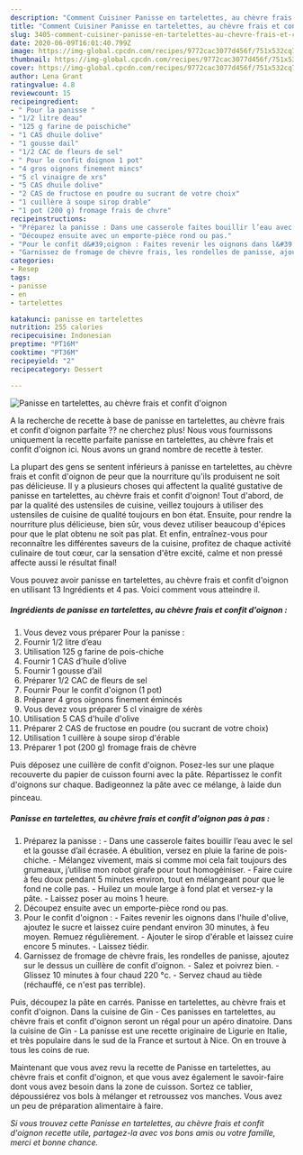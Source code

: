 ```yaml
---
description: "Comment Cuisiner Panisse en tartelettes, au chèvre frais et confit d&amp;#39;oignon"
title: "Comment Cuisiner Panisse en tartelettes, au chèvre frais et confit d&amp;#39;oignon"
slug: 3405-comment-cuisiner-panisse-en-tartelettes-au-chevre-frais-et-confit-d-and-39-oignon
date: 2020-06-09T16:01:40.799Z
image: https://img-global.cpcdn.com/recipes/9772cac3077d456f/751x532cq70/panisse-en-tartelettes-au-chevre-frais-et-confit-doignon-photo-principale-de-la-recette.jpg
thumbnail: https://img-global.cpcdn.com/recipes/9772cac3077d456f/751x532cq70/panisse-en-tartelettes-au-chevre-frais-et-confit-doignon-photo-principale-de-la-recette.jpg
cover: https://img-global.cpcdn.com/recipes/9772cac3077d456f/751x532cq70/panisse-en-tartelettes-au-chevre-frais-et-confit-doignon-photo-principale-de-la-recette.jpg
author: Lena Grant
ratingvalue: 4.8
reviewcount: 15
recipeingredient:
- " Pour la panisse "
- "1/2 litre deau"
- "125 g farine de poischiche"
- "1 CAS dhuile dolive"
- "1 gousse dail"
- "1/2 CAC de fleurs de sel"
- " Pour le confit doignon 1 pot"
- "4 gros oignons finement mincs"
- "5 cl vinaigre de xrs"
- "5 CAS dhuile dolive"
- "2 CAS de fructose en poudre ou sucrant de votre choix"
- "1 cuillère à soupe sirop drable"
- "1 pot (200 g) fromage frais de chvre"
recipeinstructions:
- "Préparez la panisse : Dans une casserole faites bouillir l’eau avec le sel et la gousse d’ail écrasée. A ébulition, versez en pluie la farine de pois-chiche. Mélangez vivement, mais si comme moi cela fait toujours des grumeaux, j’utilise mon robot girafe pour tout homogéiniser. Faire cuire à feu doux pendant 5 minutes environ, tout en mélangeant pour que le fond ne colle pas. Huilez un moule large à fond plat et versez-y la pâte. Laissez poser au moins 1 heure."
- "Découpez ensuite avec un emporte-pièce rond ou pas."
- "Pour le confit d&#39;oignon : Faites revenir les oignons dans l&#39;huile d&#39;olive, ajoutez le sucre et laissez cuire pendant environ 30 minutes, à feu moyen. Remuez régulièrement. Ajouter le sirop d&#39;érable et laissez cuire encore 5 minutes. Laissez tiédir."
- "Garnissez de fromage de chèvre frais, les rondelles de panisse, ajoutez sur le dessus un cuillère de confit d&#39;oignon. Salez et poivrez bien. Glissez 10 minutes à four chaud 220 °c. Servez chaud au tiède (réchauffé, ce n&#39;est pas terrible)."
categories:
- Resep
tags:
- panisse
- en
- tartelettes

katakunci: panisse en tartelettes 
nutrition: 255 calories
recipecuisine: Indonesian
preptime: "PT16M"
cooktime: "PT36M"
recipeyield: "2"
recipecategory: Dessert

---
```



![Panisse en tartelettes, au chèvre frais et confit d&#39;oignon](https://img-global.cpcdn.com/recipes/9772cac3077d456f/751x532cq70/panisse-en-tartelettes-au-chevre-frais-et-confit-doignon-photo-principale-de-la-recette.jpg)

A la recherche de recette à base de panisse en tartelettes, au chèvre frais et confit d&#39;oignon parfaite ?? ne cherchez plus! Nous vous fournissons uniquement la recette parfaite panisse en tartelettes, au chèvre frais et confit d&#39;oignon ici. Nous avons un grand nombre de recette à tester.

La plupart des gens se sentent inférieurs à panisse en tartelettes, au chèvre frais et confit d&#39;oignon de peur que la nourriture qu'ils produisent ne soit pas délicieuse. Il y a plusieurs choses qui affectent la qualité gustative de panisse en tartelettes, au chèvre frais et confit d&#39;oignon! Tout d'abord, de par la qualité des ustensiles de cuisine, veillez toujours à utiliser des ustensiles de cuisine de qualité toujours en bon état. Ensuite, pour rendre la nourriture plus délicieuse, bien sûr, vous devez utiliser beaucoup d'épices pour que le plat obtenu ne soit pas plat. Et enfin, entraînez-vous pour reconnaître les différentes saveurs de la cuisine, profitez de chaque activité culinaire de tout cœur, car la sensation d'être excité, calme et non pressé affecte aussi le résultat final!

<!--inarticleads1-->

Vous pouvez avoir panisse en tartelettes, au chèvre frais et confit d&#39;oignon en utilisant 13 Ingrédients et 4 pas. Voici comment vous atteindre il.

##### Ingrédients de panisse en tartelettes, au chèvre frais et confit d&#39;oignon :

1. Vous devez vous préparer  Pour la panisse :
1. Fournir 1/2 litre d’eau
1. Utilisation 125 g farine de pois-chiche
1. Fournir 1 CAS d’huile d’olive
1. Fournir 1 gousse d’ail
1. Préparer 1/2 CAC de fleurs de sel
1. Fournir  Pour le confit d&#39;oignon (1 pot)
1. Préparer 4 gros oignons finement émincés
1. Vous devez vous préparer 5 cl vinaigre de xérès
1. Utilisation 5 CAS d&#39;huile d&#39;olive
1. Préparer 2 CAS de fructose en poudre (ou sucrant de votre choix)
1. Utilisation 1 cuillère à soupe sirop d&#39;érable
1. Préparer 1 pot (200 g) fromage frais de chèvre


Puis déposez une cuillère de confit d&#39;oignon. Posez-les sur une plaque recouverte du papier de cuisson fourni avec la pâte. Répartissez le confit d&#39;oignons sur chaque. Badigeonnez la pâte avec ce mélange, à laide dun pinceau. 

<!--inarticleads2-->

##### Panisse en tartelettes, au chèvre frais et confit d&#39;oignon pas à pas :

1. Préparez la panisse : - Dans une casserole faites bouillir l’eau avec le sel et la gousse d’ail écrasée. A ébulition, versez en pluie la farine de pois-chiche. - Mélangez vivement, mais si comme moi cela fait toujours des grumeaux, j’utilise mon robot girafe pour tout homogéiniser. - Faire cuire à feu doux pendant 5 minutes environ, tout en mélangeant pour que le fond ne colle pas. - Huilez un moule large à fond plat et versez-y la pâte. - Laissez poser au moins 1 heure.
1. Découpez ensuite avec un emporte-pièce rond ou pas.
1. Pour le confit d&#39;oignon : - Faites revenir les oignons dans l&#39;huile d&#39;olive, ajoutez le sucre et laissez cuire pendant environ 30 minutes, à feu moyen. Remuez régulièrement. - Ajouter le sirop d&#39;érable et laissez cuire encore 5 minutes. - Laissez tiédir.
1. Garnissez de fromage de chèvre frais, les rondelles de panisse, ajoutez sur le dessus un cuillère de confit d&#39;oignon. - Salez et poivrez bien. - Glissez 10 minutes à four chaud 220 °c. - Servez chaud au tiède (réchauffé, ce n&#39;est pas terrible).


Puis, découpez la pâte en carrés. Panisse en tartelettes, au chèvre frais et confit d&#39;oignon. Dans la cuisine de Gin - Ces panisses en tartelettes, au chèvre frais et confit d&#39;oignon seront un régal pour un apéro dinatoire. Dans la cuisine de Gin - La panisse est une recette originaire de Ligurie en Italie, et très populaire dans le sud de la France et surtout à Nice. On en trouve à tous les coins de rue. 

<!--inarticleads1-->

<p>
Maintenant que vous avez revu la recette de Panisse en tartelettes, au chèvre frais et confit d&#39;oignon, et que vous avez également le savoir-faire dont vous avez besoin dans la zone de cuisson. Sortez ce tablier, dépoussiérez vos bols à mélanger et retroussez vos manches. Vous avez un peu de préparation alimentaire à faire.
</p>

<p>
<i>Si vous trouvez cette Panisse en tartelettes, au chèvre frais et confit d&#39;oignon recette utile, partagez-la avec vos bons amis ou votre famille, merci et bonne chance.</i>
</p>
